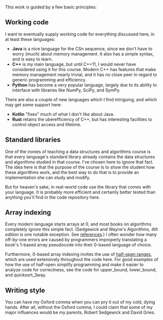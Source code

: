 This work is guided by a few basic principles:

## Working code
I want to eventually supply working code for everything discussed here, in at least these languages:
* **Java** is a nice language for the CSn sequence, since we don't have to worry (much) about memory management.  It also has a simple
syntax, and is easy to learn.
* **C++** is my main language, but until C++11, I would never have considered using it for this course.  Modern C++ has features that
make memory management nearly trivial, and it has no close peer in regard to generic programming and efficiency.
* **Python** has become a very popular language, largely due to its ability to interface with libraries like NumPy, SciPy, and SymPy.

There are also a couple of new languages which I find intriguing, and which may get some support here:
* **Kotlin** "fixes" much of what I don't like about Java.
* **Rust** retains the uberefficiency of C++, but has interesting facilities to control object access and lifetime.

## Standard libraries
One of the ironies of teaching a data structures and algorithms course is that every language's standard library already contains
the data structures and algorithms studied in that course.  I've chosen here to ignore that fact.  The idea here is that the purpose
of the course is to show the student how these algorithms work, and the best way to do that is to provide an implementation she can
study and modify.

But for heaven's sake, in real-world code use the library that comes with your language.  It is probably more efficient and
certainly better tested than anything you'll find in the code repository here.

## Array indexing
Every modern language starts arrays at 0, and most books on algorithms completely ignore this simple fact.  (Sedgewick and Wayne's
_Algorithms, 4th edition_ is one notable exception.  See [references](References).)  I often wonder how many off-by-one errors are
caused by programmers improperly translating a book's 1-based array pseudocode into their 0-based language of choice.

Furthermore, 0-based array indexing invites the use of [half-open ranges](CS1/Half-open-ranges), which are used extensively throughout
the code here.  For good examples of how the use of half-open simplify programming and make it easier to analyze code for correctness,
see the code for upper_bound, lower_bound, and quicksort_3way.

## Writing style
You can have my Oxford comma when you can pry it out of my cold, dying hands.  After all, without the Oxford comma, I could claim
that some of my major influences would be my parents, Robert Sedgewick and David Gries.
